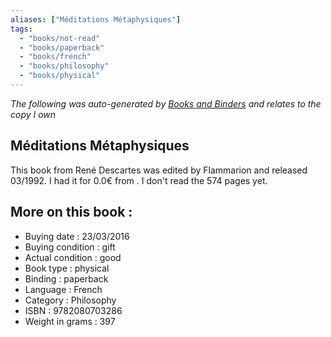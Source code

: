 ```yaml
---
aliases: ["Méditations Métaphysiques"] 
tags: 
  - "books/not-read" 
  - "books/paperback" 
  - "books/french"
  - "books/philosophy"
  - "books/physical"
---
```


_The following was auto-generated by [Books and Binders](Books%20and%20Binders.md) and relates to the copy I own_
## Méditations Métaphysiques
This book from René Descartes was edited by Flammarion and released 03/1992. I had it for 0.0€ from . I don't read the 574 pages yet.

## More on this book :
- Buying date : 23/03/2016
- Buying condition : gift
- Actual condition : good
- Book type : physical
- Binding : paperback
- Language : French
- Category : Philosophy
- ISBN : 9782080703286
- Weight in grams : 397
